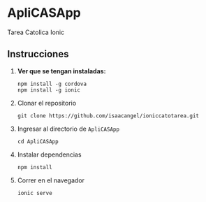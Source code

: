 # ApliCASApp

Tarea Catolica Ionic 

## Instrucciones


1. **Ver que se tengan instaladas:**
    ```
    npm install -g cordova
    npm install -g ionic
    ```

2. Clonar el repositorio
    ```
    git clone https://github.com/isaacangel/ioniccatotarea.git
    ```

3. Ingresar al directorio de `ApliCASApp`
    ```
    cd ApliCASApp
    ```

4. Instalar dependencias
    ```
    npm install
    ```
  
5. Correr en el navegador
    ```
    ionic serve
    ```

